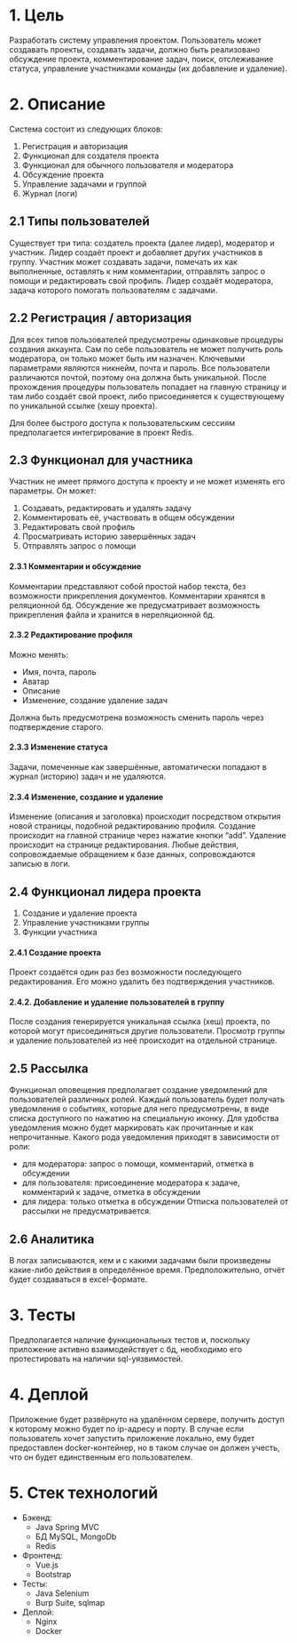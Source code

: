 # 1. Цель
Разработать систему управления проектом. Пользователь может создавать проекты, создавать задачи, должно быть реализовано обсуждение проекта, комментирование задач, поиск, отслеживание статуса, управление участниками команды (их добавление и удаление). 
# 2. Описание
Система состоит из следующих блоков:
 1. Регистрация и авторизация
 2. Функционал для создателя проекта
 3.	Функционал для обычного пользователя и модератора
 4.	Обсуждение проекта
 5.	Управление задачами и группой
 6.	Журнал (логи)
## 2.1 Типы пользователей
Существует три типа: создатель проекта (далее лидер), модератор и участник. Лидер создаёт проект и добавляет других участников в группу. Участник может создавать задачи, помечать их как выполненные, оставлять к ним комментарии, отправлять запрос о помощи и редактировать свой профиль. Лидер создаёт модератора, задача которого помогать пользователям с задачами.
## 2.2 Регистрация / авторизация
Для всех типов пользователей предусмотрены одинаковые процедуры создания аккаунта. Сам по себе пользователь не может получить роль модератора, он только может быть им назначен. Ключевыми параметрами являются никнейм, почта и пароль. Все пользователи различаются почтой, поэтому она должна быть уникальной. После прохождения процедуры пользователь попадает на главную страницу и там либо создаёт свой проект, либо присоединяется к существующему по уникальной ссылке (хешу проекта).

Для более быстрого доступа к пользовательским сессиям предполагается интегрирование в проект Redis. 
## 2.3 Функционал для участника
Участник не имеет прямого доступа к проекту и не может изменять его параметры. Он может:
1. Создавать, редактировать и удалять задачу
2. Комментировать её, участвовать в общем обсуждении
3. Редактировать свой профиль
4. Просматривать историю завершённых задач
5. Отправлять запрос о помощи
#### 2.3.1 Комментарии и обсуждение
Комментарии представляют собой простой набор текста, без возможности прикрепления документов. Комментарии хранятся в реляционной бд. Обсуждение же предусматривает возможность прикрепления файла и хранится в нереляционной бд.
#### 2.3.2 Редактирование профиля
Можно менять:
- Имя, почта, пароль
- Аватар
- Описание
- Изменение, создание удаление задач

Должна быть предусмотрена возможность сменить пароль через подтверждение старого. 
#### 2.3.3 Изменение статуса
Задачи, помеченные как завершённые, автоматически попадают в журнал (историю) задач и не удаляются.
#### 2.3.4 Изменение, создание и удаление
Изменение (описания и заголовка) происходит посредством открытия новой страницы, подобной редактированию профиля. Создание  происходит на главной странице через нажатие  кнопки “add”. Удаление происходит на странице редактирования. Любые действия, сопровождаемые обращением к базе данных, сопровождаются записью в логи.
## 2.4 Функционал лидера проекта
1. Создание и удаление проекта
2. Управление участниками группы
3. Функции участника
#### 2.4.1 Создание проекта
Проект создаётся один раз без возможности последующего редактирования. Его можно удалить без подтверждения участников. 
#### 2.4.2. Добавление и удаление пользователей в группу
После создания генерируется уникальная ссылка (хеш) проекта, по которой могут присоединяться другие пользователи. Просмотр группы и удаление пользователей из неё происходит на отдельной странице.
## 2.5 Рассылка
Функционал оповещения предполагает создание уведомлений для пользователей различных ролей. Каждый пользователь будет получать уведомления о событиях, которые для него предусмотрены, в виде списка доступного по нажатию на специальную иконку. Для удобства уведомления можно будет маркировать как прочитанные и как непрочитанные. Какого рода уведомления приходят в зависимости от роли:
- для модератора: запрос о помощи, комментарий, отметка в обсуждении
- для пользователя: присоединение модератора к задаче, комментарий к задаче, отметка в обсуждении
- для лидера: только отметка в обсуждении
Отписка пользователей от рассылки не предусматривается.
## 2.6 Аналитика
В логах записываются, кем и с какими задачами были произведены какие-либо действия в определённое время. Предположительно, отчёт будет создаваться в excel-формате. 
# 3. Тесты
Предполагается наличие функциональных тестов и, поскольку приложение активно взаимодействует с бд, необходимо его протестировать на наличии sql-уязвимостей. 
# 4. Деплой
Приложение будет развёрнуто на удалённом сервере, получить доступ к которому можно будет по ip-адресу и порту. В случае если пользователь хочет запустить приложение локально, ему  будет предоставлен docker-контейнер, но в таком случае он должен учесть, что он будет единственным его пользователем.
# 5. Стек технологий
-	Бэкенд:
    -	Java Spring MVC
    -	БД MySQL, MongoDb
    -	Redis
-	Фронтенд:
    -	Vue.js
    -	Bootstrap
-	Тесты:
    -	Java Selenium
    -	Burp Suite, sqlmap
-	Деплой:
    -	Nginx
    -	Docker
